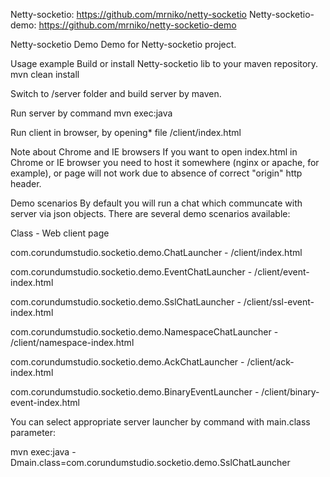 Netty-socketio: https://github.com/mrniko/netty-socketio
Netty-socketio-demo: https://github.com/mrniko/netty-socketio-demo

Netty-socketio Demo
Demo for Netty-socketio project.

Usage example
Build or install Netty-socketio lib to your maven repository. mvn clean install

Switch to /server folder and build server by maven.

Run server by command mvn exec:java

Run client in browser, by opening* file /client/index.html

Note about Chrome and IE browsers
If you want to open index.html in Chrome or IE browser you need to host it somewhere (nginx or apache, for example), or page will not work due to absence of correct "origin" http header.

Demo scenarios
By default you will run a chat which communcate with server via json objects. There are several demo scenarios available:

Class - Web client page

com.corundumstudio.socketio.demo.ChatLauncher - /client/index.html

com.corundumstudio.socketio.demo.EventChatLauncher - /client/event-index.html

com.corundumstudio.socketio.demo.SslChatLauncher - /client/ssl-event-index.html

com.corundumstudio.socketio.demo.NamespaceChatLauncher - /client/namespace-index.html

com.corundumstudio.socketio.demo.AckChatLauncher - /client/ack-index.html

com.corundumstudio.socketio.demo.BinaryEventLauncher - /client/binary-event-index.html

You can select appropriate server launcher by command with main.class parameter:

mvn exec:java -Dmain.class=com.corundumstudio.socketio.demo.SslChatLauncher
